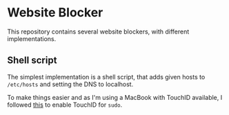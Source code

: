 # Website Blocker

This repository contains several website blockers, with different implementations. 



## Shell script
The simplest implementation is a shell script, that adds given hosts to `/etc/hosts` and setting the DNS to localhost. 


To make things easier and as I'm using a MacBook with TouchID available, I followed [this](https://apple.stackexchange.com/a/466029) to enable TouchID for `sudo`. 


